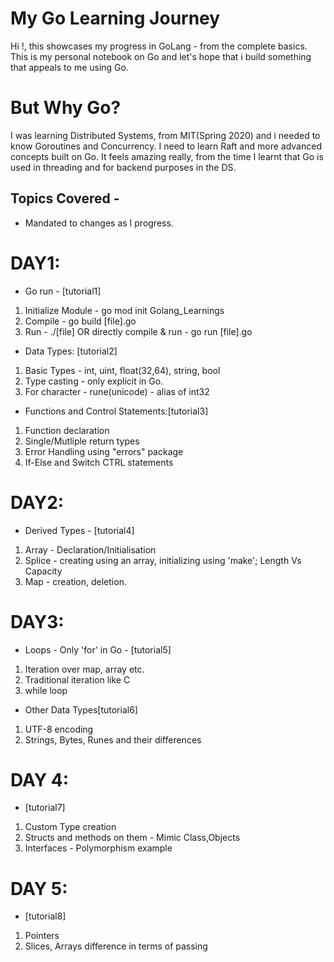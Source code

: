 # My Go Learning Journey
Hi !, this showcases my progress in GoLang - from the complete basics.
This is my personal notebook on Go and let's hope that i build something that appeals to me using Go.

# But Why Go?
I was learning Distributed Systems, from MIT(Spring 2020) and i needed to know Goroutines and Concurrency. I need to learn Raft and more advanced concepts built on Go. It feels amazing really, from the time I learnt that Go is used in threading and for backend purposes in the DS. 

## Topics Covered - 
- Mandated to changes as I progress.

# DAY1: 
- Go run - [tutorial1]
1. Initialize Module - go mod init Golang_Learnings
2. Compile - go build [file].go
3. Run - ./[file]  OR directly compile & run - go run [file].go

- Data Types: [tutorial2]
1. Basic Types - int, uint, float(32,64), string, bool 
2. Type casting - only explicit in Go.
3. For character - rune(unicode) - alias of int32

- Functions and Control Statements:[tutorial3]
1. Function declaration
2. Single/Mutliple return types 
3. Error Handling using "errors" package
4. If-Else and Switch CTRL statements

# DAY2:
- Derived Types - [tutorial4]
1. Array - Declaration/Initialisation
2. Splice - creating using an array, initializing using 'make'; Length Vs Capacity
3. Map - creation, deletion.

# DAY3:
- Loops - Only 'for' in Go - [tutorial5]
1. Iteration over map, array etc.
2. Traditional iteration like C
3. while loop 
- Other Data Types[tutorial6]
1. UTF-8 encoding
2. Strings, Bytes, Runes and their differences

# DAY 4:
- [tutorial7]
1. Custom Type creation
2. Structs and methods on them - Mimic Class,Objects
3. Interfaces - Polymorphism example

# DAY 5:
- [tutorial8]
1. Pointers
2. Slices, Arrays difference in terms of passing
